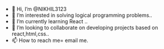 - 👋 Hi, I’m @NIKHIL3123
- 👀 I’m interested in solving logical programming problems..
- 🌱 I’m currently learning React ..
- 💞️ I’m looking to collaborate on developing projects based on react,html,css..
- 📫 How to reach me= email me.

<!---
NIKHIL3123/NIKHIL3123 is a ✨ special ✨ repository because its `README.md` (this file) appears on your GitHub profile.
You can click the Preview link to take a look at your changes.
--->
